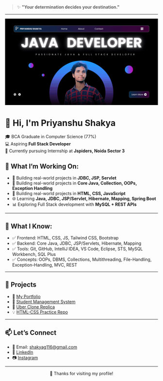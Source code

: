 
> ✨ **"Your determination decides your destination."**
---
<p align="center">
  <img src="https://raw.githubusercontent.com/Priyanshu-Shakya/Priyanshu-Shakya/main/carousel.gif" alt="Project Carousel" />
</p>

# 👋 Hi, I'm Priyanshu Shakya

🎓 BCA Graduate in Computer Science (77%)  
💻 Aspiring **Full Stack Developer**  
🎯 Currently pursuing Internship at **Jspiders, Noida Sector 3**


## 🚀 What I’m Working On:
- 🔨 Building real-world projects in **JDBC, JSP, Servlet**
- 🔨 Building real-world projects in **Core Java, Collection, OOPs, Exception Handling**
- 🔨 Building real-world projects in **HTML, CSS, JavaScript**
- 🌐 Learning **Java, JDBC, JSP/Servlet, Hibernate, Mapping, Spring Boot**
- 📊 Exploring Full Stack development with **MySQL + REST APIs**

---

## 🧠 What I Know:
- ✅ Frontend: HTML, CSS, JS, Tailwind CSS, Bootstrap
- ✅ Backend: Core Java, JDBC, JSP/Servlets, Hibernate, Mapping
- ✅ Tools: Git, GitHub, IntelliJ IDEA, VS Code, Eclipse, STS, MySQL Workbench, SQL Plus
- ✅ Concepts: OOPs, DBMS, Collections, Multithreading, File-Handling, Exception-Handling, MVC, REST

---

## 📌 Projects
- 🔁 [My Portfolio](https://priyanshushakya.netlify.app/)
- 🔁 [Student Management System](https://youtu.be/9-0yp5DU6FI?si=ILZbibCZe3lNlw6a)
- 🔁 [Uber Clone Replica](https://uberclonebyps.netlify.app/)
- 💡 [HTML-CSS Practice Repo](https://github.com/Priyanshu-Shakya/HTML-CSS)

---

## 📫 Let’s Connect
- 📧 Email: shakyag116@gmail.com
- 💼 [LinkedIn](https://linkedin.com/in/priyanshu-shakya)
- 📷 [Instagram](https://www.instagram.com/itz_priyanshushakya_001/)

---

<p align="center">
  🙏 Thanks for visiting my profile!
</p>

